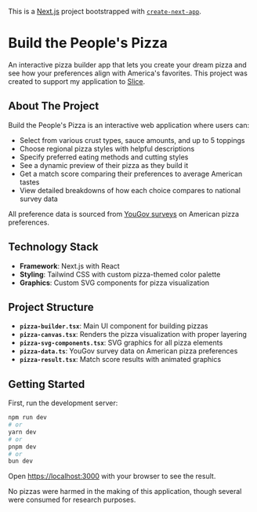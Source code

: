 This is a [Next.js](https://nextjs.org) project bootstrapped with [`create-next-app`](https://nextjs.org/docs/app/api-reference/cli/create-next-app).

# Build the People's Pizza

An interactive pizza builder app that lets you create your dream pizza and see how your preferences align with America's favorites. This project was created to support my application to [Slice](https://www.slice.com).

## About The Project

Build the People's Pizza is an interactive web application where users can:

- Select from various crust types, sauce amounts, and up to 5 toppings
- Choose regional pizza styles with helpful descriptions
- Specify preferred eating methods and cutting styles
- See a dynamic preview of their pizza as they build it
- Get a match score comparing their preferences to average American tastes
- View detailed breakdowns of how each choice compares to national survey data

All preference data is sourced from [YouGov surveys](https://today.yougov.com/consumer/articles/45715-americans-favorite-pizza-topping-pepperoni-poll) on American pizza preferences.

## Technology Stack

- **Framework**: Next.js with React
- **Styling**: Tailwind CSS with custom pizza-themed color palette
- **Graphics**: Custom SVG components for pizza visualization

## Project Structure

- **`pizza-builder.tsx`**: Main UI component for building pizzas
- **`pizza-canvas.tsx`**: Renders the pizza visualization with proper layering
- **`pizza-svg-components.tsx`**: SVG graphics for all pizza elements
- **`pizza-data.ts`**: YouGov survey data on American pizza preferences
- **`pizza-result.tsx`**: Match score results with animated graphics

## Getting Started

First, run the development server:

```bash
npm run dev
# or
yarn dev
# or
pnpm dev
# or
bun dev
```

Open [https://localhost:3000](https://localhost:3000) with your browser to see the result.

No pizzas were harmed in the making of this application, though several were consumed for research purposes.
